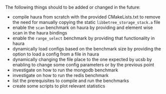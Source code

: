 The following things should to be added or changed in the future:
- compile haura from scratch with the provided CMakeLists.txt to remove the need
    for manually copying the static `libbetree_storage_stack.a` file
- enable the `scan` benchmark on haura by providing and element wise scan in the haura bindings
- enable the `range_select` benchmark by providing that functionality in haura
- dynamically load configs based on the benchmark size by providing the option to
    load a config from a file in haura
- dynamically changing the file place to the one expected by ucsb by enabling to
    change some config parameters or by the previous point
- investigate on how to run the mongodb benchmark
- investigate on how to run the redis benchmark
- list the prerequisites to compile and run the benchmarks
- create some scripts to plot relevant statistics
